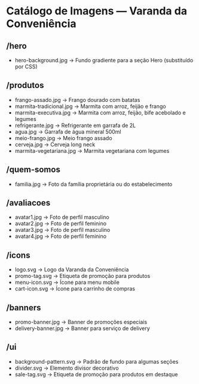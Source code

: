 # Catálogo de Imagens — Varanda da Conveniência
## /hero
- hero-background.jpg → Fundo gradiente para a seção Hero (substituído por CSS)
## /produtos
- frango-assado.jpg → Frango dourado com batatas
- marmita-tradicional.jpg → Marmita com arroz, feijão e frango
- marmita-executiva.jpg → Marmita com arroz, feijão, bife acebolado e legumes
- refrigerante.jpg → Refrigerante em garrafa de 2L
- agua.jpg → Garrafa de água mineral 500ml
- meio-frango.jpg → Meio frango assado
- cerveja.jpg → Cerveja long neck
- marmita-vegetariana.jpg → Marmita vegetariana com legumes
## /quem-somos
- familia.jpg → Foto da família proprietária ou do estabelecimento
## /avaliacoes
- avatar1.jpg → Foto de perfil masculino
- avatar2.jpg → Foto de perfil feminino
- avatar3.jpg → Foto de perfil masculino
- avatar4.jpg → Foto de perfil feminino
## /icons
- logo.svg → Logo da Varanda da Conveniência
- promo-tag.svg → Etiqueta de promoção para produtos
- menu-icon.svg → Ícone para menu mobile
- cart-icon.svg → Ícone para carrinho de compras
## /banners
- promo-banner.jpg → Banner de promoções especiais
- delivery-banner.jpg → Banner para serviço de delivery
## /ui
- background-pattern.svg → Padrão de fundo para algumas seções
- divider.svg → Elemento divisor decorativo
- sale-tag.svg → Etiqueta de promoção para produtos em destaque